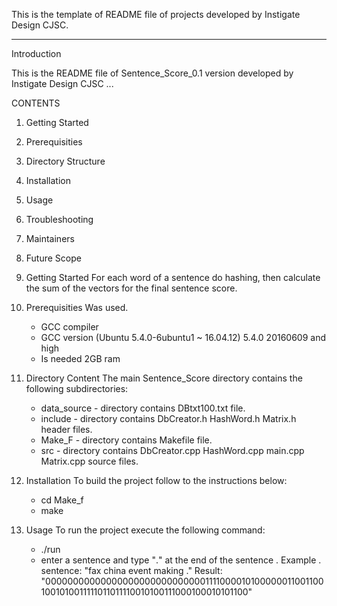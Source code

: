 This is the template of README file of projects developed by Instigate Design CJSC.

-------------------------------------------------------------------------------
Introduction

This is the README file of Sentence_Score_0.1 version developed by Instigate Design CJSC ...

CONTENTS
1. Getting Started
2. Prerequisities
3. Directory Structure
4. Installation
5. Usage
6. Troubleshooting
7. Maintainers
8. Future Scope

1. Getting Started
	For each word of a sentence do hashing, 
	then calculate the sum of the vectors for the final sentence score.

2. Prerequisities 
	Was used.
	- GCC compiler
	- GCC version (Ubuntu 5.4.0-6ubuntu1 ~ 16.04.12) 5.4.0 20160609 and high
	- Is needed 2GB ram  

3. Directory Content
	The main Sentence_Score directory contains the following subdirectories:
	- data_source -  directory contains  DBtxt100.txt file.
	- include -  directory contains DbCreator.h  HashWord.h  Matrix.h header files.
	- Make_F - directory contains Makefile file.
	- src - directory contains DbCreator.cpp  HashWord.cpp  main.cpp  Matrix.cpp source files.

4. Installation
	To build the project follow to the instructions below:
	- cd Make_f
	- make

5. Usage 
	To run the project execute the following command:
	- ․/run
	- enter a sentence and type "․" at the end of the sentence ․
	Example ․
	sentence: "fax china event making ."
	Result: "0000000000000000000000000000011110000101000000110011001001010011111011011110010100111000100010101100"







